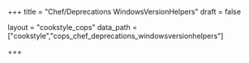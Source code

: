 +++
title = "Chef/Deprecations WindowsVersionHelpers"
draft = false

layout = "cookstyle_cops"
data_path = ["cookstyle","cops_chef_deprecations_windowsversionhelpers"]

+++

<!-- The content of this page is automatically generated from the
cops_chef_deprecations_windowsversionhelpers.yml file in github.com/chef/cookstyle/blob/master/docs-chef-io/data/cookstyle/. -->
